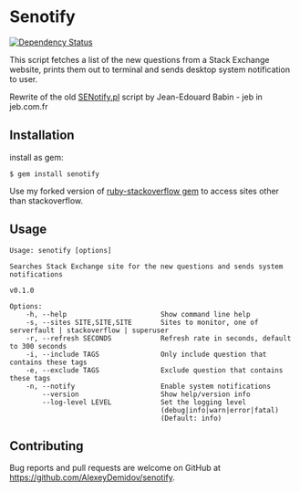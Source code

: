 # Senotify

[![Dependency Status](https://gemnasium.com/badges/github.com/AlexeyDemidov/senotify.svg)](https://gemnasium.com/github.com/AlexeyDemidov/senotify)

This script fetches a list of the new questions from a Stack Exchange website,
prints them out to terminal and sends desktop system notification to user.

Rewrite of the old [SENotify.pl][1] script by Jean-Edouard Babin - jeb in jeb.com.fr

[1]:http://stackapps.com/questions/817/senotify-stack-exchange-new-question-notification-perl-growl

## Installation

install as gem:

    $ gem install senotify

Use my forked version of [ruby-stackoverflow gem][2] to access sites other than stackoverflow.

[2]:https://github.com/AlexeyDemidov/ruby-stackoverflow

## Usage

```
Usage: senotify [options]

Searches Stack Exchange site for the new questions and sends system notifications

v0.1.0

Options:
    -h, --help                       Show command line help
    -s, --sites SITE,SITE,SITE       Sites to monitor, one of serverfault | stackoverflow | superuser
    -r, --refresh SECONDS            Refresh rate in seconds, default to 300 seconds
    -i, --include TAGS               Only include question that contains these tags
    -e, --exclude TAGS               Exclude question that contains these tags 
    -n, --notify                     Enable system notifications
        --version                    Show help/version info
        --log-level LEVEL            Set the logging level
                                     (debug|info|warn|error|fatal)
                                     (Default: info)
```

## Contributing

Bug reports and pull requests are welcome on GitHub at https://github.com/AlexeyDemidov/senotify.

